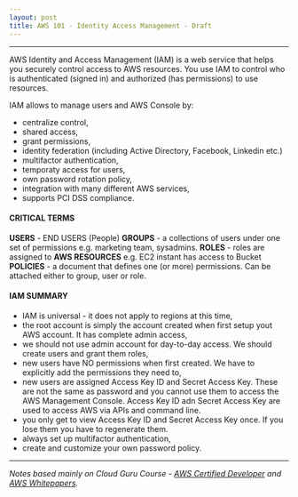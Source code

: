 ```yaml
---
layout: post
title: AWS 101 - Identity Access Management - Draft
---
```


------------

AWS Identity and Access Management (IAM) is a web service that helps you securely control access to AWS resources. You use IAM to control who is authenticated (signed in) and authorized (has permissions) to use resources.

IAM allows to manage users and AWS Console by:

- centralize control, 
- shared access, 
- grant permissions, 
- identity federation (including Active Directory, Facebook, Linkedin etc.)
- multifactor authentication,
- temporaty access for users,
- own password rotation policy, 
- integration with many different AWS services, 
- supports PCI DSS compliance.

#### CRITICAL TERMS

**USERS** - END USERS (People)
**GROUPS** - a collections of users under one set of permissions e.g. marketing team, sysadmins.
**ROLES** - roles are assigned to **AWS RESOURCES** e.g. EC2 instant has access to Bucket
**POLICIES** - a document that defines one (or more) permissions. Can be attached either to group, user or role.

#### IAM SUMMARY

- IAM is universal - it does not apply to regions at this time, 
- the root account is simply the account created when first setup yout AWS account. It has complete admin access, 
- we should not use admin account for day-to-day access. We should create users and grant them roles,
- new users have NO permissions when first created. We have to explicitly add the permissions they need to,
- new users are assigned Access Key ID and Secret Access Key. These are not the same as password and you cannot use them to access the AWS Management Console. Access Key ID adn Secret Access Key are used to access AWS via APIs and command line.
- you only get to view Access Key ID and Secret Access Key once. If you lose them you have to regenerate them.
- always set up multifactor authentication,
- create and customize your own password policy.

------------
*Notes based mainly on Cloud Guru Course - [AWS Certified Developer](https://acloud.guru/learn/aws-certified-developer-associate-june-2018) and [AWS Whitepapers](https://aws.amazon.com/whitepapers/
).*
